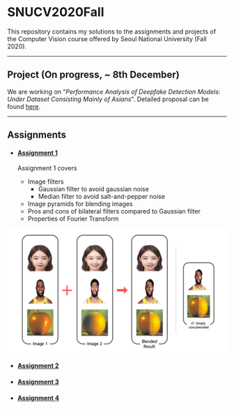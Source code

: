 # SNUCV2020Fall

This repository contains my solutions to the assignments and projects of the Computer Vision course offered by Seoul National University (Fall 2020).


---

## Project (On progress, ~ 8th December)


We are working on "*Performance Analysis of Deepfake Detection Models: Under Dataset Consisting Mainly of Asians*".
Detailed proposal can be found [here](https://github.com/swc0620/SNUCV2020Fall/blob/master/Project/Proposal.pdf).



---

## Assignments


* #### [Assignment 1](https://github.com/swc0620/SNUCV2020Fall/blob/master/HW1/hw1.pdf)

    Assignment 1 covers

    * Image filters
        * Gaussian filter to avoid gaussian noise
        * Median filter to avoid salt-and-pepper noise
    * Image pyramids for blending images
    * Pros and cons of bilateral filters compared to Gaussian filter
    * Properties of Fourier Transform

![result](https://github.com/swc0620/SNUCV2020Fall/blob/master/HW1/results_images.png)


* #### [Assignment 2](https://github.com/swc0620/SNUCV2020Fall/blob/master/HW2/HW2.pdf)


* #### [Assignment 3](https://github.com/swc0620/SNUCV2020Fall/blob/master/HW3/hw3.pdf)


* #### [Assignment 4](https://github.com/swc0620/SNUCV2020Fall/blob/master/HW4/hw4-v1_1.pdf)

